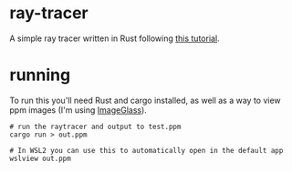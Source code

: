 # ray-tracer
A simple ray tracer written in Rust following
[this tutorial](https://raytracing.github.io/books/RayTracingInOneWeekend.html).

# running
To run this you'll need Rust and cargo installed, as well as a way to view ppm
images (I'm using [ImageGlass](https://imageglass.org/)).

```
# run the raytracer and output to test.ppm
cargo run > out.ppm

# In WSL2 you can use this to automatically open in the default app
wslview out.ppm
```
